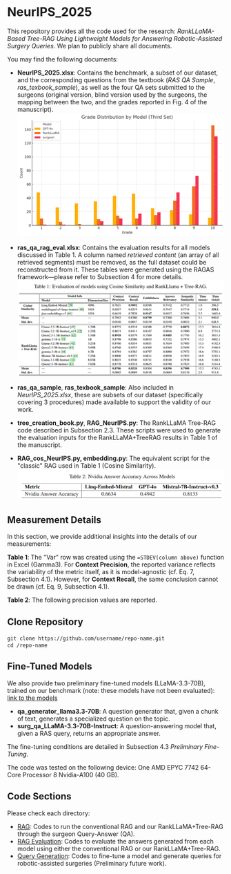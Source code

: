 
# NeurIPS_2025

This repository provides all the code used for the research: *RankLLaMA-Based Tree-RAG Using Lightweight Models for Answering Robotic-Assisted Surgery Queries*. We plan to publicly share all documents.

You may find the following documents:

- **NeurIPS_2025.xlsx**: Contains the benchmark, a subset of our dataset, and the corresponding questions from the textbook (*RAS QA Sample*, *ras_texbook_sample*), as well as the four QA sets submitted to the surgeons (original version, blind version used by the surgeons, the mapping between the two, and the grades reported in Fig. 4 of the manuscript).  
  ![plot](./hist_grades.png)

- **ras_qa_rag_eval.xlsx**: Contains the evaluation results for all models discussed in Table 1. A column named *retrieved content* (an array of all retrieved segments) must be removed, as the full dataset could be reconstructed from it. These tables were generated using the RAGAS framework—please refer to Subsection 4 for more details.  
  ![plot](./tab1.png)

- **ras_qa_sample**, **ras_texbook_sample**: Also included in *NeurIPS_2025.xlsx*, these are subsets of our dataset (specifically covering 3 procedures) made available to support the validity of our work.

- **tree_creation_book.py**, **RAG_NeurIPS.py**: The RankLLaMA Tree-RAG code described in Subsection 2.3. These scripts were used to generate the evaluation inputs for the RankLLaMA+TreeRAG results in Table 1 of the manuscript.

- **RAG_cos_NeurIPS.py, embedding.py**: The equivalent script for the "classic" RAG used in Table 1 (Cosine Similarity).  
  ![plot](./tab2.png)

 ## Measurement Details
In this section, we provide additional insights into the details of our measurements: 


**Table 1**: The "Var" row was created using the `=STDEV(column above)` function in Excel (Gamma3). For **Context Precision**, the reported variance reflects the variability of the metric itself, as it is model-agnostic (cf. Eq. 7, Subsection 4.1). However, for **Context Recall**, the same conclusion cannot be drawn (cf. Eq. 9, Subsection 4.1).

**Table 2**: The following precision values are reported. </pre>

## Clone Repository

```
git clone https://github.com/username/repo-name.git
cd /repo-name
```

## Fine-Tuned Models

We also provide two preliminary fine-tuned models (LLaMA-3.3-70B), trained on our benchmark (note: these models have not been evaluated): [link to the models](https://drive.google.com/drive/folders/1aC8BSQ3FIGDotzgRB_989Y48ydeiwr-T?usp=sharing)

- **qa_generator_llama3.3-70B**: A question generator that, given a chunk of text, generates a specialized question on the topic.
- **surg_qa_LLaMA-3.3-70B-Instruct**: A question-answering model that, given a RAS query, returns an appropriate answer.

The fine-tuning conditions are detailed in Subsection 4.3 *Preliminary Fine-Tuning*. 

The code was tested on the following device: One AMD EPYC 7742 64-Core Processor 8 Nvidia-A100 (40 GB).

## Code Sections

Please check each directory:

- [RAG](RAG/): Codes to run the conventional RAG and our RankLLaMA+Tree-RAG through the surgeon Query-Answer (QA).
- [RAG Evaluation](eval/): Codes to evaluate the answers generated from each model using either the conventional RAG or our RankLLaMA+Tree-RAG.
- [Query Generation](query_gen/): Codes to fine-tune a model and generate queries for robotic-assisted surgeries (Preliminary future work).
